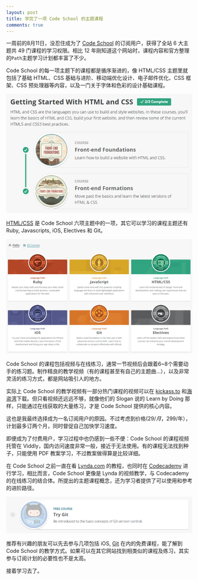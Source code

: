```yaml
---
layout: post
title: 学完了一项 Code School 的主题课程
comments: true
---
```


一周前的8月11日，没忍住成为了 [Code School](http://www.codeschool.com) 的订阅用户，获得了全站 6 大主题共 49 门课程的学习权限。相比 12 年刚知道这个网站时，课程内容和官方整理的`Path`主题学习计划都丰富了不少。

Code School 的每一项主题下的课程都是循序渐进的，像 HTML/CSS 主题里就包括了基础 HTML、CSS 基础与进阶、移动端优化设计、电子邮件优化、CSS 框架、CSS 预处理器等内容，以及一门关于字体和色彩的设计基础课程。

![HTML/CSS](\assets\2015_08\html_css_discover.png)

[HTML/CSS](https://www.codeschool.com/paths/html-css) 是 Code School 六项主题中的一项，其它可以学习的课程主题还有 Ruby, Javascripts, iOS, Electives 和 Git。

![Paths](\assets\2015_08\paths.png)

Code School 的课程包括视频与在线练习，通常一节视频后会跟着6~8个需要动手的练习题。制作精良的教学视频（有的课程甚至有自己的主题曲...），以及非常灵活的练习方式，都是网站吸引人的地方。

实际上 Code School 的教学视频有一部分热门课程的视频可以在 [kickass.to](kickass.to) 和[海盗湾](https://thepiratebay.la/)下载。但只看视频还远远不够，就像他们的 Slogan 说的 Learn by Doing 那样，只能通过在线获取的大量练习，才是 Code School 提供的核心内容。

这也是我最终选择成为一名订阅用户的原因。不过考虑到价格($29/月，$299/年），计划最多订两个月，同时督促自己加快学习速度。

即便成为了付费用户，学习过程中也仍感到一些不便：Code School 的课程视频托管在 Viddly，国内访问速度非常一般，接近于无法使用。有的课程无法找到种子，只能使用 PDF 教案学习，不过教案做得算是比较详细。

在 Code School 之前一直在看 [Lynda.com](http://www.lynda.com) 的教程，也同时在 [Codecademy](http://www.codecademy.com) 进行学习，相比而言，Code School 更像是 Lynda 的视频教学，与 Codecademy 的在线练习的结合体。所提出的主题课程概念，还为学习者提供了可以使用和参考的进阶路径。

![Try Git](\assets\2015_08\try_git.png)

推荐有兴趣的朋友可以先去参与几项包括 iOS, [Git](https://www.codeschool.com/paths/git) 在内的免费课程，能了解到 Code School 的教学方式。如果可以在其它网站找到相类似的课程及练习，其实参与订阅计划的必要性也不是太高。

接着学习去了。